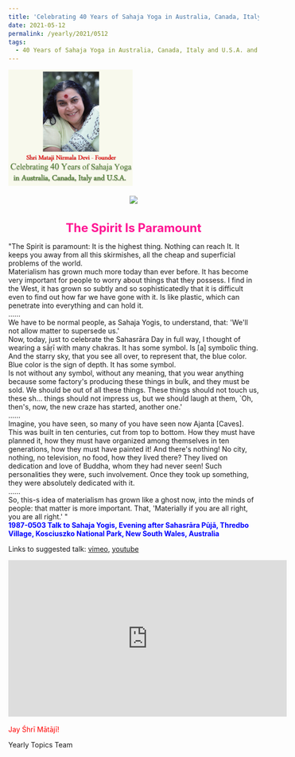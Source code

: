 ```yaml
---
title: 'Celebrating 40 Years of Sahaja Yoga in Australia, Canada, Italy and U.S.A. and its Culture, Post 20'
date: 2021-05-12
permalink: /yearly/2021/0512
tags:
  - 40 Years of Sahaja Yoga in Australia, Canada, Italy and U.S.A. and its Culture
---
```


<div style="text-align: left"><img src="/images/Celebrating40YearsSahajaYoga.png" width="250" /></div><br>

<div style="text-align: center"><img src="/images/image705.png" /></div>

<br>
<p style="color:DeepPink; text-align:center">
<font size="+2"><b>The Spirit Is Paramount</b><br></font>
</p>

<p>
"The Spirit is paramount: It is the highest thing. Nothing can reach It. It keeps you away from all this skirmishes, all the cheap and superficial problems of the world.<br>
Materialism has grown much more today than ever before. It has become very important for people to worry about things that they possess. I find in the West, it has grown so subtly and so sophisticatedly that it is difficult even to find out how far we have gone with it. Is like plastic, which can penetrate into everything and can hold it.<br>
......<br>
We have to be normal people, as Sahaja Yogis, to understand, that: 'We'll not allow matter to supersede us.'<br>
Now, today, just to celebrate the Sahasrāra Day in full way, I thought of wearing a sāṛī with many chakras. It has some symbol. Is [a] symbolic thing. And the starry sky, that you see all over, to represent that, the blue color. Blue color is the sign of depth. It has some symbol.<br> 
Is not without any symbol, without any meaning, that you wear anything because some factory's producing these things in bulk, and they must be sold. We should be out of all these things. These things should not touch us, these sh... things should not impress us, but we should laugh at them, `Oh, then's, now, the new craze has started, another one.'<br>
......<br>
Imagine, you have seen, so many of you have seen now Ajanta [Caves]. This was built in ten centuries, cut from top to bottom. How they must have planned it, how they must have organized among themselves in ten generations, how they must have painted it! And there's nothing! No city, nothing, no television, no food, how they lived there? They lived on dedication and love of Buddha, whom they had never seen! Such personalities they were, such involvement. Once they took up something, they were absolutely dedicated with it.<br>
......<br>
So, this-s idea of materialism has grown like a ghost now, into the minds of people: that matter is more important. That, 'Materially if you are all right, you are all right.' "<br>
<font color="blue"><b>1987-0503 Talk to Sahaja Yogis, Evening after Sahasrāra Pūjā, Thredbo Village, Kosciuszko National Park, New South Wales, Australia</b></font><br>
</p>

Links to suggested talk: <a href="https://vimeo.com/158678362"> vimeo</a>, <a href="https://www.youtube.com/watch?v=bSa-GitUIVo"> youtube</a><br>

<iframe width="560" height="315" src="https://www.youtube.com/embed/bSa-GitUIVo" title="YouTube video player" frameborder="0" allow="accelerometer; autoplay; clipboard-write; encrypted-media; gyroscope; picture-in-picture" allowfullscreen></iframe><br>

<p style="color:red;">Jay Śhrī Mātājī!<br></p>

Yearly Topics Team